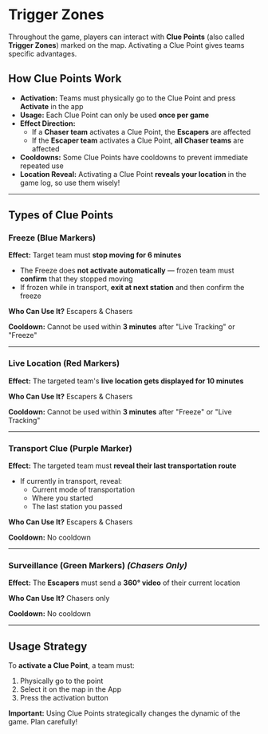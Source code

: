 # Trigger Zones

Throughout the game, players can interact with **Clue Points** (also called **Trigger Zones**) marked on the map. Activating a Clue Point gives teams specific advantages.

## How Clue Points Work

- **Activation:** Teams must physically go to the Clue Point and press **Activate** in the app
- **Usage:** Each Clue Point can only be used **once per game**
- **Effect Direction:**
  - If a **Chaser team** activates a Clue Point, the **Escapers** are affected
  - If the **Escaper team** activates a Clue Point, **all Chaser teams** are affected
- **Cooldowns:** Some Clue Points have cooldowns to prevent immediate repeated use
- **Location Reveal:** Activating a Clue Point **reveals your location** in the game log, so use them wisely!

---

## Types of Clue Points

### Freeze (Blue Markers)

**Effect:** Target team must **stop moving for 6 minutes**

- The Freeze does **not activate automatically** — frozen team must **confirm** that they stopped moving
- If frozen while in transport, **exit at next station** and then confirm the freeze

**Who Can Use It?** Escapers & Chasers

**Cooldown:** Cannot be used within **3 minutes** after "Live Tracking" or "Freeze"

---

### Live Location (Red Markers)

**Effect:** The targeted team's **live location gets displayed for 10 minutes**

**Who Can Use It?** Escapers & Chasers

**Cooldown:** Cannot be used within **3 minutes** after "Freeze" or "Live Tracking"

---

### Transport Clue (Purple Marker)

**Effect:** The targeted team must **reveal their last transportation route**

- If currently in transport, reveal:
  - Current mode of transportation
  - Where you started
  - The last station you passed

**Who Can Use It?** Escapers & Chasers

**Cooldown:** No cooldown

---

### Surveillance (Green Markers) *(Chasers Only)*

**Effect:** The **Escapers** must send a **360° video** of their current location

**Who Can Use It?** Chasers only

**Cooldown:** No cooldown

---

## Usage Strategy

To **activate a Clue Point**, a team must:

1. Physically go to the point
2. Select it on the map in the App
3. Press the activation button

**Important:** Using Clue Points strategically changes the dynamic of the game. Plan carefully!
